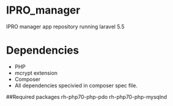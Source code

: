 # IPRO_manager
IPRO manager app repository running laravel 5.5

# Dependencies
* PHP
* mcrypt extension
* Composer
* All dependencies specivied in composer spec file.

##Required packages
rh-php70-php-pdo rh-php70-php-mysqlnd
